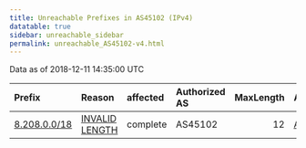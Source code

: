 ```yaml
---
title: Unreachable Prefixes in AS45102 (IPv4)
datatable: true
sidebar: unreachable_sidebar
permalink: unreachable_AS45102-v4.html
---
```


Data as of 2018-12-11 14:35:00 UTC


<div class="datatable-begin"></div>

| Prefix                                             | Reason                                                                                                 | affected   | Authorized AS   |   MaxLength | Anchor                                       |   unreachable /24s |
|:---------------------------------------------------|:-------------------------------------------------------------------------------------------------------|:-----------|:----------------|------------:|:---------------------------------------------|-------------------:|
| [8.208.0.0/18](https://stat.ripe.net/8.208.0.0/18) | [INVALID LENGTH](https://rpki-validator.ripe.net/announcement-preview?asn=AS45102&prefix=8.208.0.0/18) | complete   | AS45102         |          12 | [APNIC](unreachable_APNIC_RPKI_Root-v4.html) |                 64 |

<div class="datatable-end"></div>